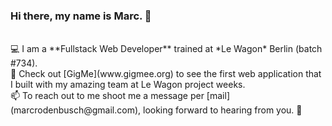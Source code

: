 ### Hi there, my name is Marc. 👋 <br>
<br>
💻 I am a **Fullstack Web Developer** trained at *Le Wagon* Berlin (batch #734). <br>
🎸 Check out [GigMe](www.gigmee.org) to see the first web application that I built with my amazing team at Le Wagon project weeks. <br>
📫 To reach out to me shoot me a message per [mail](marcrodenbusch@gmail.com), looking forward to hearing from you. 🤗 <br>

